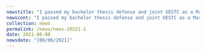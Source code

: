```yaml
---
newstitle: "I passed my bachelor thesis defense and joint UESTC as a Master student."
newscont: "I passed my bachelor thesis defense and joint UESTC as a Master student."
collection: news
permalink: /news/news-20221-1
date: 2021-06-08
newsdate: "[08/06/2021]"
---
```

